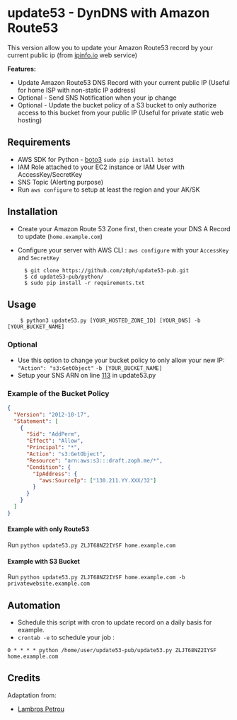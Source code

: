# update53 - DynDNS with Amazon Route53

This version allow you to update your Amazon Route53 record by your current public ip (from [ipinfo.io](https://ipinfo.io/) web service)

**Features:**

- Update Amazon Route53 DNS Record with your current public IP (Useful for home ISP with non-static IP address)
- Optional - Send SNS Notification when your ip change
- Optional - Update the bucket policy of a S3 bucket to only authorize access to this bucket from your public IP (Useful for private static web hosting)

## Requirements

- AWS SDK for Python - [boto3](https://github.com/boto/boto3) `sudo pip install boto3`
- IAM Role attached to your EC2 instance or IAM User with AccessKey/SecretKey
- SNS Topic (Alerting purpose)
- Run `aws configure` to setup at least the region and your AK/SK

## Installation

- Create your Amazon Route 53 Zone first, then create your DNS A Record to update (`home.example.com`)
- Configure your server with AWS CLI : `aws configure` with your `AccessKey` and `SecretKey`

        $ git clone https://github.com/z0ph/update53-pub.git
        $ cd update53-pub/python/
        $ sudo pip install -r requirements.txt

## Usage

        $ python3 update53.py [YOUR_HOSTED_ZONE_ID] [YOUR_DNS] -b [YOUR_BUCKET_NAME]

### Optional

- Use this option to change your bucket policy to only allow your new IP: `"Action": "s3:GetObject"` `-b [YOUR_BUCKET_NAME]`
- Setup your SNS ARN on line [113](https://github.com/z0ph/update53-pub/blob/master/python/update53.py#L113) in update53.py

### Example of the Bucket Policy

```json
{
  "Version": "2012-10-17",
  "Statement": [
    {
      "Sid": "AddPerm",
      "Effect": "Allow",
      "Principal": "*",
      "Action": "s3:GetObject",
      "Resource": "arn:aws:s3:::draft.zoph.me/*",
      "Condition": {
        "IpAddress": {
          "aws:SourceIp": ["130.211.YY.XXX/32"]
        }
      }
    }
  ]
}
```

#### Example with only Route53

Run `python update53.py ZLJT68NZ2IYSF home.example.com`

#### Example with S3 Bucket

Run `python update53.py ZLJT68NZ2IYSF home.example.com -b privatewebsite.example.com`

## Automation

- Schedule this script with cron to update record on a daily basis for example.
- `crontab -e` to schedule your job :

`0 * * * * python /home/user/update53-pub/update53.py ZLJT68NZ2IYSF home.example.com`

## Credits

Adaptation from:

- [Lambros Petrou](https://www.lambrospetrou.com/articles/aws-update-route53-recordset-diy-load-balancer/)
